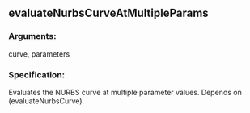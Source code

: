 ## evaluateNurbsCurveAtMultipleParams
### Arguments: 
curve, parameters
### Specification: 
Evaluates the NURBS curve at multiple parameter values. Depends on (evaluateNurbsCurve).
